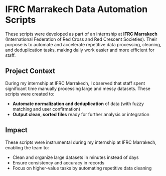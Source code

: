 # IFRC Marrakech Data Automation Scripts

These scripts were developed as part of an internship at **IFRC Marrakech** (International Federation of Red Cross and Red Crescent Societies). Their purpose is to automate and accelerate repetitive data processing, cleaning, and deduplication tasks, making daily work easier and more efficient for staff.

## Project Context
During my internship at IFRC Marrakech, I observed that staff spent significant time manually processing large and messy datasets. These scripts were created to:
- **Automate normalization and deduplication** of data (with fuzzy matching and user confirmation)
- **Output clean, sorted files** ready for further analysis or integration

## Impact
These scripts were instrumental during my internship at IFRC Marrakech, enabling the team to:
- Clean and organize large datasets in minutes instead of days
- Ensure consistency and accuracy in records
- Focus on higher-value tasks by automating repetitive data cleaning
